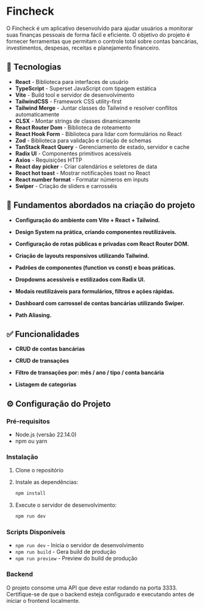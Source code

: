 # Fincheck 

O Fincheck é um aplicativo desenvolvido para ajudar usuários a monitorar suas finanças pessoais de forma fácil e eficiente. O objetivo do projeto é fornecer ferramentas que permitam o controle total sobre contas bancárias, investimentos, despesas, receitas e planejamento financeiro.

## 🚀 Tecnologias

- **React** - Biblioteca para interfaces de usuário
- **TypeScript** - Superset JavaScript com tipagem estática
- **Vite** - Build tool e servidor de desenvolvimento
- **TailwindCSS** - Framework CSS utility-first
- **Tailwind Merge** - Juntar classes do Tailwind e resolver conflitos automaticamente
- **CLSX** - Montar strings de classes dinamicamente
- **React Router Dom** - Biblioteca de roteamento
- **React Hook Form** - Biblioteca para lidar com formulários no React
- **Zod** - Biblioteca para validação e criação de schemas
- **TanStack React Query** - Gerenciamento de estado, servidor e cache
- **Radix UI** - Componentes primitivos acessíveis
- **Axios** - Requisições HTTP
- **React day picker** - Criar calendários e seletores de data
- **React hot toast** - Mostrar notificações toast no React
- **React number format** - Formatar números em inputs
- **Swiper** - Criação de sliders e carrosséis 

## 📂 Fundamentos abordados na criação do projeto

- **Configuração do ambiente com Vite + React + Tailwind.**

- **Design System na prática, criando componentes reutilizáveis.**

- **Configuração de rotas públicas e privadas com React Router DOM.**

- **Criação de layouts responsivos utilizando Tailwind.**

- **Padrões de componentes (function vs const) e boas práticas.**

- **Dropdowns acessíveis e estilizados com Radix UI.**

- **Modais reutilizáveis para formulários, filtros e ações rápidas.**

- **Dashboard com carrossel de contas bancárias utilizando Swiper.**

- **Path Aliasing.**

## ✅ Funcionalidades

- **CRUD de contas bancárias**

- **CRUD de transações**

- **Filtro de transações por: mês / ano / tipo / conta bancária**

- **Listagem de categorias**


## ⚙️ Configuração do Projeto

### Pré-requisitos

- Node.js (versão 22.14.0)
- npm ou yarn

### Instalação

1. Clone o repositório
2. Instale as dependências:
   ```bash
   npm install
   ```

3. Execute o servidor de desenvolvimento:
   ```bash
   npm run dev
   ```

### Scripts Disponíveis

- `npm run dev` - Inicia o servidor de desenvolvimento
- `npm run build` - Gera build de produção
- `npm run preview` - Preview do build de produção

### Backend

   O projeto consome uma API que deve estar rodando na porta 3333. Certifique-se de que o backend esteja configurado e executando antes de iniciar o frontend localmente.
 
